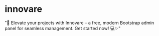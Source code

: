 # innovare
"🚀 Elevate your projects with Innovare – a free, modern Bootstrap admin panel for seamless management. Get started now! 💻✨"
